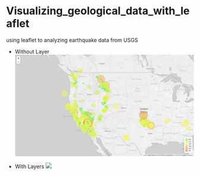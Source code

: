 # Visualizing_geological_data_with_leaflet
using leaflet to analyzing earthquake data from USGS

* Without Layer
![](images/withoutLayer.png)

* With Layers
![](images/withLayer.png)
